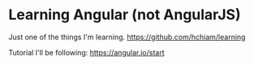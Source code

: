 # Learning Angular (not AngularJS)

Just one of the things I'm learning. https://github.com/hchiam/learning

Tutorial I'll be following: https://angular.io/start

